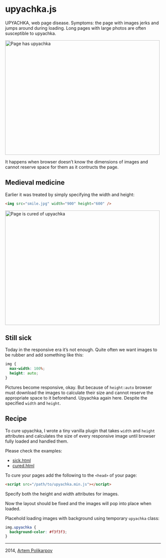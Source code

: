 # upyachka.js

UPYACHKA, web page disease. Symptoms: the page with images jerks and jumps around during loading. Long pages with large photos are often susceptible to upyachka.

<img src="http://artpolikarpov.github.io/upyachka.js/examples/sick.gif" width="500" height="370" alt="Page has upyachka">

It happens when browser doesn’t know the dimensions of images and cannot reserve space for them as it contructs the page.

## Medieval medicine

Earlier it was treated by simply specifying the width and height:

```html
<img src="smile.jpg" width="900" height="600" />
```

<img src="http://artpolikarpov.github.io/upyachka.js/examples/cured.gif" width="500" height="370" alt="Page is cured of upyachka">

## Still sick

Today in the responsive era it’s not enough. Quite often we want images to be rubber and add something like this:

```css
img {
  max-width: 100%;
  height: auto;
}
```

Pictures become responsive, okay. But because of `height:auto` browser must download the images to calculate their size and cannot reserve the appropriate space to it beforehand. Upyachka again here. Despite the specified `width` and `height`.

## Recipe

To cure upyachka, I wrote a tiny vanilla plugin that takes `width` and `height` attributes and calculates the size of every responsive image until browser fully loaded and handled them.

Please check the examples:

* [sick.html](http://artpolikarpov.github.io/upyachka.js/examples/sick.html)
* [cured.html](http://artpolikarpov.github.io/upyachka.js/examples/cured.html)

To cure your pages add the following to the `<head>` of your page:

```html
<script src="/path/to/upyachka.min.js"></script>
```

Specify both the height and width attributes for images.

Now the layout should be fixed and the images will pop into place when loaded.

Placehold loading images with background using temporary `upyachka` class:

```css
img.upyachka {
  background-color: #f3f3f3;
}
```

---

2014, <a href="https://twitter.com/artpolikarpoff/">Artem Polikarpov</a>

